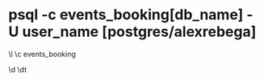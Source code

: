 # psql -c events_booking[db_name] -U user_name [postgres/alexrebega]

\l
\c events_booking

\d
\dt

